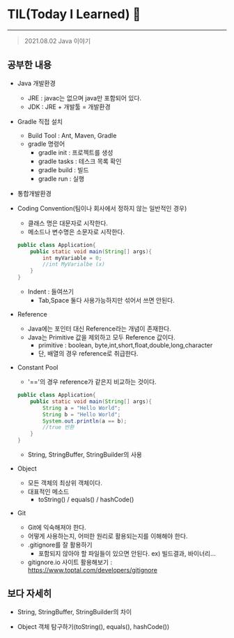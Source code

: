 # TIL(Today I Learned) 🚀
___

> 2021.08.02 Java 이야기

## 공부한 내용

- Java 개발환경
    - JRE : javac는 없으며 java만 포함되어 있다.
    - JDK : JRE + 개발툴 = 개발환경

- Gradle 직접 설치
    - Build Tool : Ant, Maven, Gradle
    - gradle 명령어
        - gradle init : 프로젝트를 생성
        - gradle tasks : 테스크 목록 확인
        - gradle build : 빌드
        - gradle run : 실행

- 통합개발환경

- Coding Convention(팀이나 회사에서 정하지 않는 일반적인 경우)
    - 클래스 명은 대문자로 시작한다. 
    - 메소드나 변수명은 소문자로 시작한다.
    ```java
    public class Application{
        public static void main(String[] args){
            int myVariable = 0;
            //int MyVarialbe (x)
        }
    }
    ```
    - Indent : 들여쓰기
        - Tab,Space 둘다 사용가능하지만 섞어서 쓰면 안된다.
- Reference
    - Java에는 포인터 대신 Reference라는 개념이 존재한다.
    - Java는 Primitive 값을 제외하고 모두 Reference 값이다.
        - primitive : boolean, byte,int,short,float,double,long,character
        - 단, 배열의 경우 reference로 취급한다.

- Constant Pool
    - '=='의 경우 reference가 같은지 비교하는 것이다. 
    ```java
    public class Application{
        public static void main(String[] args){
            String a = "Hello World";
            String b = "Hello World";
            System.out.println(a == b);
            //true 반환
        }
    }
    ```
    - String, StringBuffer, StringBuilder의 사용
    
- Object
    - 모든 객체의 최상위 객체이다.
    - 대표적인 메소드
        - toString() / equals() / hashCode()

- Git
    - Git에 익숙해져야 한다.
    - 어떻게 사용하는지, 어떠한 원리로 활용되는지를 이해해야 한다.
    - .gitignore를 잘 활용하기
        - 포함되지 않아야 할 파일들이 있으면 안된다. ex) 빌드결과, 바이너리...
    - gitignore.io 사이트 활용해보기 : <https://www.toptal.com/developers/gitignore>


## 보다 자세히

- String, StringBuffer, StringBuilder의 차이

- Object 객체 탐구하기(toString(), equals(), hashCode())

